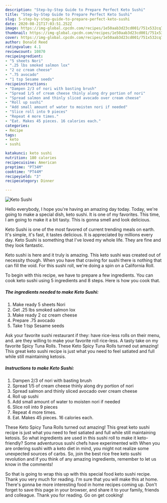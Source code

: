 ```yaml
---
description: "Step-by-Step Guide to Prepare Perfect Keto Sushi"
title: "Step-by-Step Guide to Prepare Perfect Keto Sushi"
slug: 5-step-by-step-guide-to-prepare-perfect-keto-sushi
date: 2020-08-21T17:03:51.252Z
image: https://img-global.cpcdn.com/recipes/1e50aab3d23cd001/751x532cq70/keto-sushi-recipe-main-photo.jpg
thumbnail: https://img-global.cpcdn.com/recipes/1e50aab3d23cd001/751x532cq70/keto-sushi-recipe-main-photo.jpg
cover: https://img-global.cpcdn.com/recipes/1e50aab3d23cd001/751x532cq70/keto-sushi-recipe-main-photo.jpg
author: Donald Reed
ratingvalue: 4.1
reviewcount: 10870
recipeingredient:
- "5 sheets Nori"
- ".25 lbs smoked salmon lox"
- "2 oz cream cheese"
- ".75 avocado"
- "1 tsp Sesame seeds"
recipeinstructions:
- "Dampen 2/3 of nori with basting brush"
- "Spread 1/5 of cream cheese thinly along dry portion of nori"
- "Spread salmon and thinly sliced avocado over cream cheese"
- "Roll up sushi"
- "Add small amount of water to moisten nori if needed"
- "Slice roll into 9 pieces"
- "Repeat 4 more times."
- "Eat. Makes 45 pieces. 16 calories each."
categories:
- Recipe
tags:
- keto
- sushi

katakunci: keto sushi 
nutrition: 180 calories
recipecuisine: American
preptime: "PT34M"
cooktime: "PT44M"
recipeyield: "3"
recipecategory: Dinner

---
```



![Keto Sushi](https://img-global.cpcdn.com/recipes/1e50aab3d23cd001/751x532cq70/keto-sushi-recipe-main-photo.jpg)

Hello everybody, I hope you're having an amazing day today. Today, we're going to make a special dish, keto sushi. It is one of my favorites. This time, I am going to make it a bit tasty. This is gonna smell and look delicious.

Keto Sushi is one of the most favored of current trending meals on earth. It's simple, it's fast, it tastes delicious. It is appreciated by millions every day. Keto Sushi is something that I've loved my whole life. They are fine and they look fantastic.

Keto sushi is here and it truly is amazing. This keto sushi was created out of necessity though. When you have that craving for sushi there is nothing that can fill the void. For this sushi roll, we&#39;re doing a spin on a California Roll.


To begin with this recipe, we have to prepare a few ingredients. You can cook keto sushi using 5 ingredients and 8 steps. Here is how you cook that.

<!--inarticleads1-->

##### The ingredients needed to make Keto Sushi:

1. Make ready 5 sheets Nori
1. Get .25 lbs smoked salmon lox
1. Make ready 2 oz cream cheese
1. Prepare .75 avocado
1. Take 1 tsp Sesame seeds


Ask your favorite sushi restaurant if they: have rice-less rolls on their menu, and. are they willing to make your favorite roll rice-less. A tasty take on my favorite Spicy Tuna Rolls. These Keto Spicy Tuna Rolls turned out amazing! This great keto sushi recipe is just what you need to feel satiated and full while still maintaining ketosis. 

<!--inarticleads2-->

##### Instructions to make Keto Sushi:

1. Dampen 2/3 of nori with basting brush
1. Spread 1/5 of cream cheese thinly along dry portion of nori
1. Spread salmon and thinly sliced avocado over cream cheese
1. Roll up sushi
1. Add small amount of water to moisten nori if needed
1. Slice roll into 9 pieces
1. Repeat 4 more times.
1. Eat. Makes 45 pieces. 16 calories each.


These Keto Spicy Tuna Rolls turned out amazing! This great keto sushi recipe is just what you need to feel satiated and full while still maintaining ketosis. So what ingredients are used in this sushi roll to make it keto-friendly? Some adventurous sushi chefs have experimented with When you are ordering sushi with a keto diet in mind, you might not realize some unexpected sources of carbs. So, join the best rice free keto sushi revolution and if you think of any amazing ingredients, remember to let us know in the comments! 

So that is going to wrap this up with this special food keto sushi recipe. Thank you very much for reading. I'm sure that you will make this at home. There's gonna be more interesting food in home recipes coming up. Don't forget to save this page in your browser, and share it to your family, friends and colleague. Thank you for reading. Go on get cooking!
